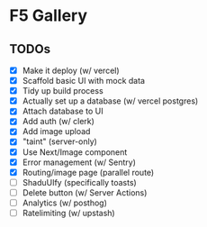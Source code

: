 # F5 Gallery

## TODOs
- [x] Make it deploy (w/ vercel)
- [x] Scaffold basic UI with mock data
- [x] Tidy up build process
- [x] Actually set up a database (w/ vercel postgres)
- [x] Attach database to UI
- [x] Add auth (w/ clerk)
- [x] Add image upload
- [x] "taint" (server-only)
- [x] Use Next/Image component
- [x] Error management (w/ Sentry)
- [x] Routing/image page (parallel route)
- [ ] ShaduUIfy (specifically toasts)
- [ ] Delete button (w/ Server Actions)
- [ ] Analytics (w/ posthog)
- [ ] Ratelimiting (w/ upstash)
